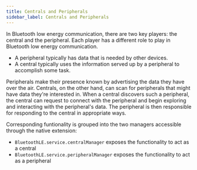 ```yaml
---
title: Centrals and Peripherals
sidebar_label: Centrals and Peripherals
---
```



In Bluetooth low energy communication, there are two key players: the central and the peripheral. 
Each player has a different role to play in Bluetooth low energy communication.

- A peripheral typically has data that is needed by other devices.
- A central typically uses the information served up by a peripheral to accomplish some task.

Peripherals make their presence known by advertising the data they have over the air. 
Centrals, on the other hand, can scan for peripherals that might have data they're interested in. 
When a central discovers such a peripheral, the central can request to connect with the peripheral 
and begin exploring and interacting with the peripheral's data. The peripheral is then responsible 
for responding to the central in appropriate ways.

Corresponding funtionality is grouped into the two managers accessible through the native extension:

- `BluetoothLE.service.centralManager` exposes the functionality to act as a central
- `BluetoothLE.service.peripheralManager` exposes the functionality to act as a peripheral

